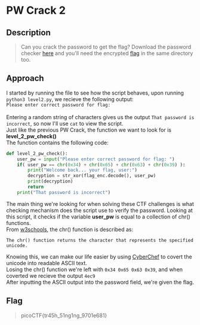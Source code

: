 # PW Crack 2
## Description
> Can you crack the password to get the flag?
> Download the password checker [here](https://artifacts.picoctf.net/c/17/level2.py) and you'll need the encrypted [flag](https://artifacts.picoctf.net/c/17/level2.flag.txt.enc) in the same directory too.

## Approach
I started by running the file to see how the script behaves, upon running `python3 level2.py`, we recieve the following output: <br>`Please enter correct password for flag:`<br>
<br>Entering a random string of characters gives us the output `That password is incorrect`, so now I'll use `cat` to view the script.<br> 
Just like the previous PW Crack, the function we want to look for is <b>level_2_pw_check()</b><br>
The function contains the following code:
```python
def level_2_pw_check():
    user_pw = input("Please enter correct password for flag: ")
    if( user_pw == chr(0x34) + chr(0x65) + chr(0x63) + chr(0x39) ):
        print("Welcome back... your flag, user:")
        decryption = str_xor(flag_enc.decode(), user_pw)
        print(decryption)
        return
    print("That password is incorrect")
```
The main thing we're looking for when solving these CTF challenges is what checking mechanism does the script use to verify the password. Looking at this script, it checks if the variable <b>user_pw</b> is equal to a collection of chr() functions.<br>
From [w3schools](https://www.w3schools.com/python/ref_func_chr.asp), the chr() function is described as:
```
The chr() function returns the character that represents the specified unicode.
```
Knowing this, we can make our life easier by using [CyberChef](https://gchq.github.io/CyberChef/#recipe=From_Charcode('Space',16)&input=MHgzNCAweDY1IDB4NjMgMHgzOQ) to covert the unicode into readable ASCII text.<br>
Losing the chr() function we're left with `0x34 0x65 0x63 0x39`, and when coverted we recieve the output `4ec9`<br>
After inputting the ASCII output into the password field, we're given the flag.

## Flag
> picoCTF{tr45h_51ng1ng_9701e681}
